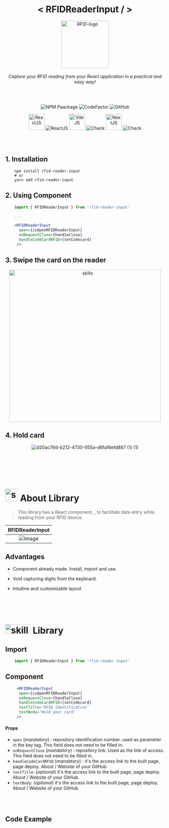 
 <!-------------------------------------------------->
<!------------------------------------ PROJECT BANNER-->
 <!-------------------------------------------------->
<h1 align="center"> < RFIDReaderInput / > </h1>

<p align="center">
  <!-------------------------------------------------->
 <!---------------------PROJECT ICON-->
  <!-------------------------------------------------->
  <img src="https://github.com/DIGOARTHUR/rfid-reader-input/assets/59892368/0d2aab60-5e80-4859-8378-89b2f71e6020" alt="RFID-logo" width="150px" height="150px"/>
  <br>
   <br>
  <i>Capture your RFID reading from your React application in a practical and easy way!</i>
  <br>

</p>



 <br>
   <br>
 <!-------------------------------------------------->
 <!------------------------------------SHIELDS PROJECT-->
  <!-------------------------------------------------->
<div align="center">
    
 ![NPM Paackage](https://img.shields.io/npm/v/rfid-reader-input?color=brightgreen&label=NPM%20package&logo=NPM&logoColor=white)
 ![CodeFactor](https://img.shields.io/codefactor/grade/github/digoarthur/rfid-reader-input?color=brightgreen&label=Code%20Quality&logo=codefactor)
 ![GitHub](https://img.shields.io/github/license/digoarthur/rfid-reader-input)

</div>
  

 <div align="center">
     
<img  alt="ReactJS"  width="50" height="50" src="https://github.com/DIGOARTHUR/github-automated-repos/assets/59892368/11fe7e24-b5d7-47bf-814a-c8d5855e7ca8"> ![ReactJS](https://img.shields.io/badge/-ReactJS-blue)
<img  alt="ViteJS"  width="50" height="50" src="https://github.com/DIGOARTHUR/github-automated-repos/assets/59892368/f85aeacd-cea4-4280-9096-194da03e758e"> ![Check](https://img.shields.io/badge/-ViteJS-violet) 
<img  alt="NextJS"  width="50" height="50" src="https://github.com/DIGOARTHUR/github-automated-repos/assets/59892368/6b213e2e-213a-489d-bbda-1dec9dcda585"> ![Check](https://img.shields.io/badge/-NextJS-gray)
     
  </div>     

 <br>
  <br>

  
 <!-------------------------------------------------->
 <!------------------------------------QUICK START-->
 <!--------------------------------------------------->
## 1. Installation

```shell
    npm install rfid-reader-input
    # or
    yarn add rfid-reader-input
```

## 2. Using Component


```jsx
    import { RFIDReaderInput } from 'rfid-reader-input'

    ...

    <RFIDReaderInput
      open={isOpenRFIDReaderInput}
      onRequestClose={handleClose}
      handleCodeCardRFID={setCodecard}
     />
```

## 3. Swipe the card on the reader

<div align="center">



<img  alt="skills"  width="480"  src="https://github.com/DIGOARTHUR/rfid-reader-input/assets/59892368/f12b6f8c-1943-4df5-9609-159e682e08ec">

</div>


## 4. Hold card

<div align="center">

 ![d20ac76d-b212-4730-955a-d6fa16efd887 (1) (1)](https://github.com/DIGOARTHUR/rfid-reader-input/assets/59892368/1895e25c-a881-4148-be4e-a95bef1b5bd3)

</div>
  


 <br>
  <br>
   <br>
  <br>

<!-------------------------------------------------------------------->
<!------------------------------------SUMMARY------------------------->
<!--------------------------------------------------------------
<p align="center">
  <a href="https://github.com/DIGOARTHUR/how-to-build-NPM-package/tree/main#--sobre-a-aplicação">About Aplication</a>&nbsp;&nbsp;&nbsp;|&nbsp;&nbsp;&nbsp;
  <a href="https://github.com/DIGOARTHUR/how-to-build-NPM-package#--configurando-ambiente"> Library</a>&nbsp;&nbsp;&nbsp;
</p>  

------>


 <!-------------------------------------------------->
 <!------------------------------------DESCRIPTION-->
 <!-------------------------------------------------->
# <img  alt="skills"  width="40" height="40" src="https://user-images.githubusercontent.com/59892368/148622497-164365e8-f6b0-4f40-bc75-a0ed4da6059b.png">  About Library <!---write here : talk a little about project: what's does, example.  --> 
> This library has a React component, <RFIDReaderInput/>, to facilitate data entry while reading from your RFID device.


|                             RFIDReaderInput                             |
| :-------------------------------------------------------------------: |
|   ![image](https://github.com/DIGOARTHUR/rfid-reader-input/assets/59892368/97a940b0-21d2-4bb0-8fcc-79c8e98919b4) |



## Advantages

- Component already made. Install, import and use.
- Void capturing digits from the keyboard.
- Intuitive and customizable layout


  <br>
   <br>
  <br>

  <!-------------------------------------------------->
<!------------------------------------LIBRARY -->
 <!-------------------------------------------------->
 
# <img  alt="skills"  width="80" height="30" src="https://user-images.githubusercontent.com/59892368/216092858-a64d3a99-1b90-4946-b917-76eadefffb54.svg">  Library <!---write here : demonstration of the application layout.  -->

## Import

```jsx
    import { RFIDReaderInput } from 'rfid-reader-input'
```

## Component

```jsx
     <RFIDReaderInput
      open={isOpenRFIDReaderInput}
      onRequestClose={handleClose}
      handleCodeCardRFID={setCodecard}
      textTitle='RFID Identification'
      textBody='Hold your card'
     />
```

#### Props


- `open` (_mandatory_) : repository identification number. used as parameter in the key tag. This field does not need to be filled in.
- `onRequestClose` (_mandatory_) : repository link. Used as the link of access. This field does not need to be filled in.
- `handleCodeCardRFID` (_mandatory_) : it's the access link to the built page, page deploy.  About / Website of your GitHub.
- `textTitle`: (_optional_) it's the access link to the built page, page deploy.  About / Website of your GitHub.
- `textBody`: (_optional_) it's the access link to the built page, page deploy.  About / Website of your GitHub.



<br>
<br>

  <!-------------------------------------------------->
<!------------------------------------CODE EXAMPLE -->
 <!-------------------------------------------------->
## Code Example

```jsx    

```
